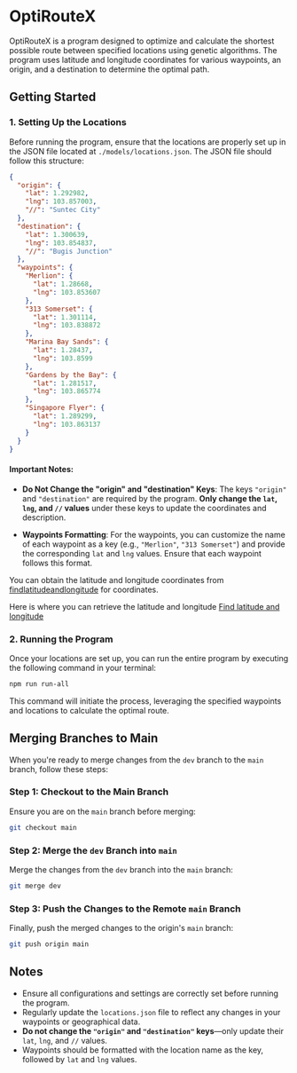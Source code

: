 # OptiRouteX

OptiRouteX is a program designed to optimize and calculate the shortest possible route between specified locations using genetic algorithms. The program uses latitude and longitude coordinates for various waypoints, an origin, and a destination to determine the optimal path.

## Getting Started

### 1. Setting Up the Locations

Before running the program, ensure that the locations are properly set up in the JSON file located at `./models/locations.json`. The JSON file should follow this structure:

```json
{
  "origin": {
    "lat": 1.292982,
    "lng": 103.857003,
    "//": "Suntec City"
  },
  "destination": {
    "lat": 1.300639,
    "lng": 103.854837,
    "//": "Bugis Junction"
  },
  "waypoints": {
    "Merlion": {
      "lat": 1.28668,
      "lng": 103.853607
    },
    "313 Somerset": {
      "lat": 1.301114,
      "lng": 103.838872
    },
    "Marina Bay Sands": {
      "lat": 1.28437,
      "lng": 103.8599
    },
    "Gardens by the Bay": {
      "lat": 1.281517,
      "lng": 103.865774
    },
    "Singapore Flyer": {
      "lat": 1.289299,
      "lng": 103.863137
    }
  }
}
```

#### Important Notes:

- **Do Not Change the "origin" and "destination" Keys**: The keys `"origin"` and `"destination"` are required by the program. **Only change the `lat`, `lng`, and `//` values** under these keys to update the coordinates and description.

- **Waypoints Formatting**: For the waypoints, you can customize the name of each waypoint as a key (e.g., `"Merlion"`, `"313 Somerset"`) and provide the corresponding `lat` and `lng` values. Ensure that each waypoint follows this format.

You can obtain the latitude and longitude coordinates from [findlatitudeandlongitude](https://www.findlatitudeandlongitude.com/) for coordinates.

Here is where you can retrieve the latitude and longitude
[Find latitude and longitude](images/findCoordinate.png)

### 2. Running the Program

Once your locations are set up, you can run the entire program by executing the following command in your terminal:

```bash
npm run run-all
```

This command will initiate the process, leveraging the specified waypoints and locations to calculate the optimal route.

## Merging Branches to Main

When you're ready to merge changes from the `dev` branch to the `main` branch, follow these steps:

### Step 1: Checkout to the Main Branch

Ensure you are on the `main` branch before merging:

```bash
git checkout main
```

### Step 2: Merge the `dev` Branch into `main`

Merge the changes from the `dev` branch into the `main` branch:

```bash
git merge dev
```

### Step 3: Push the Changes to the Remote `main` Branch

Finally, push the merged changes to the origin's `main` branch:

```bash
git push origin main
```

## Notes

- Ensure all configurations and settings are correctly set before running the program.
- Regularly update the `locations.json` file to reflect any changes in your waypoints or geographical data.
- **Do not change the `"origin"` and `"destination"` keys**—only update their `lat`, `lng`, and `//` values.
- Waypoints should be formatted with the location name as the key, followed by `lat` and `lng` values.
